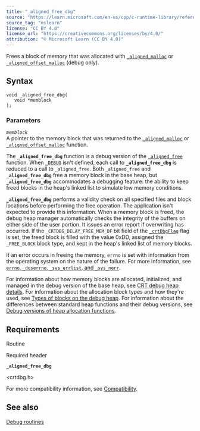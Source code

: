 ```yaml
---
title: "_aligned_free_dbg"
source: "https://learn.microsoft.com/en-us/cpp/c-runtime-library/reference/aligned-free-dbg?view=msvc-170"
source_tag: "mslearn"
license: "CC BY 4.0"
license_url: "https://creativecommons.org/licenses/by/4.0/"
attribution: "© Microsoft Learn (CC BY 4.0)"
---
```

Frees a block of memory that was allocated with [`_aligned_malloc`](https://learn.microsoft.com/en-us/cpp/c-runtime-library/reference/aligned-malloc?view=msvc-170) or [`_aligned_offset_malloc`](https://learn.microsoft.com/en-us/cpp/c-runtime-library/reference/aligned-offset-malloc?view=msvc-170) (debug only).

## Syntax

```
void _aligned_free_dbg(
   void *memblock
);
```

### Parameters

_`memblock`_  
A pointer to the memory block that was returned to the [`_aligned_malloc`](https://learn.microsoft.com/en-us/cpp/c-runtime-library/reference/aligned-malloc?view=msvc-170) or [`_aligned_offset_malloc`](https://learn.microsoft.com/en-us/cpp/c-runtime-library/reference/aligned-offset-malloc?view=msvc-170) function.

The **`_aligned_free_dbg`** function is a debug version of the [`_aligned_free`](https://learn.microsoft.com/en-us/cpp/c-runtime-library/reference/aligned-free?view=msvc-170) function. When [`_DEBUG`](https://learn.microsoft.com/en-us/cpp/c-runtime-library/debug?view=msvc-170) isn't defined, each call to **`_aligned_free_dbg`** is reduced to a call to `_aligned_free`. Both `_aligned_free` and **`_aligned_free_dbg`** free a memory block in the base heap, but **`_aligned_free_dbg`** accommodates a debugging feature: the ability to keep freed blocks in the heap's linked list to simulate low memory conditions.

**`_aligned_free_dbg`** performs a validity check on all specified files and block locations before performing the free operation. The application isn't expected to provide this information. When a memory block is freed, the debug heap manager automatically checks the integrity of the buffers on either side of the user portion. It issues an error report if overwriting has occurred. If the `_CRTDBG_DELAY_FREE_MEM_DF` bit field of the [`_crtDbgFlag`](https://learn.microsoft.com/en-us/cpp/c-runtime-library/crtdbgflag?view=msvc-170) flag is set, the freed block is filled with the value 0xDD, assigned the `_FREE_BLOCK` block type, and kept in the heap's linked list of memory blocks.

If an error occurs in freeing the memory, `errno` is set with information from the operating system on the nature of the failure. For more information, see [`errno`, `_doserrno`, `_sys_errlist`, and `_sys_nerr`](https://learn.microsoft.com/en-us/cpp/c-runtime-library/errno-doserrno-sys-errlist-and-sys-nerr?view=msvc-170).

For information about how memory blocks are allocated, initialized, and managed in the debug version of the base heap, see [CRT debug heap details](https://learn.microsoft.com/en-us/cpp/c-runtime-library/crt-debug-heap-details?view=msvc-170). For information about the allocation block types and how they're used, see [Types of blocks on the debug heap](https://learn.microsoft.com/en-us/cpp/c-runtime-library/crt-debug-heap-details?view=msvc-170#types-of-blocks-on-the-debug-heap). For information about the differences between standard heap functions and their debug versions, see [Debug versions of heap allocation functions](https://learn.microsoft.com/en-us/cpp/c-runtime-library/debug-versions-of-heap-allocation-functions?view=msvc-170).

## Requirements

Routine

Required header

**`_aligned_free_dbg`**

<crtdbg.h>

For more compatibility information, see [Compatibility](https://learn.microsoft.com/en-us/cpp/c-runtime-library/compatibility?view=msvc-170).

## See also

[Debug routines](https://learn.microsoft.com/en-us/cpp/c-runtime-library/debug-routines?view=msvc-170)